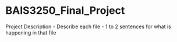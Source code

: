 # BAIS3250_Final_Project

Project Description - Describe each file - 1 to 2 sentences for what is happening in that file 
